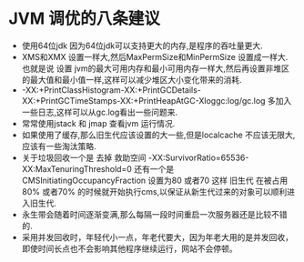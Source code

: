 # JVM 调优的八条建议
* 使用64位jdk 因为64位jdk可以支持更大的内存,是程序的吞吐量更大.
* XMS和XMX 设置一样大,然后MaxPermSize和MinPermSize 设置成一样大.也就是说 设置 jvm的最大可用内存和最小可用内存一样大,然后再设置非堆区的最大值和最小值一样,这样可以减少堆区大小变化带来的消耗.
* -XX:+PrintClassHistogram-XX:+PrintGCDetails-XX:+PrintGCTimeStamps-XX:+PrintHeapAtGC-Xloggc:log/gc.log 多加入一些日志,这样可以从gc.log看出一些问题来.
* 常常使用jstack 和 jmap 查看jvm 运行情况.
* 如果使用了缓存,那么旧生代应该设置的大一些,但是localcache 不应该无限大,应该有一些淘汰策略.
* 关于垃圾回收一个是 去掉 救助空间 -XX:SurvivorRatio=65536-XX:MaxTenuringThreshold=0
还有一个是CMSInitiatingOccupancyFraction 设置为80 或者70 这样 旧生代 在被占用80% 或者70% 的时候就开始执行cms,以保证从新生代过来的对象可以顺利进入旧生代.
* 永生带会随着时间逐渐变满,那么每隔一段时间重启一次服务器还是比较不错的.
* 采用并发回收时，年轻代小一点，年老代要大，因为年老大用的是并发回收，即使时间长点也不会影响其他程序继续运行，网站不会停顿。